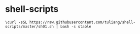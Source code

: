 shell-scripts
=============
```shell
\curl -sSL https://raw.githubusercontent.com/tuliang/shell-scripts/master/sh01.sh | bash -s stable
```
